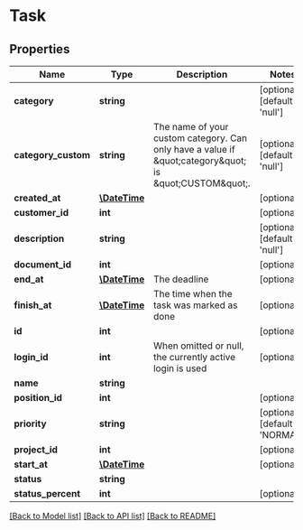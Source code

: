 # Task

## Properties
Name | Type | Description | Notes
------------ | ------------- | ------------- | -------------
**category** | **string** |  | [optional] [default to 'null']
**category_custom** | **string** | The name of your custom category. Can only have a value if \&quot;category\&quot; is \&quot;CUSTOM\&quot;. | [optional] [default to 'null']
**created_at** | [**\DateTime**](\DateTime.md) |  | [optional] 
**customer_id** | **int** |  | [optional] 
**description** | **string** |  | [optional] [default to 'null']
**document_id** | **int** |  | [optional] 
**end_at** | [**\DateTime**](\DateTime.md) | The deadline | [optional] 
**finish_at** | [**\DateTime**](\DateTime.md) | The time when the task was marked as done | [optional] 
**id** | **int** |  | [optional] 
**login_id** | **int** | When omitted or null, the currently active login is used | [optional] 
**name** | **string** |  | 
**position_id** | **int** |  | [optional] 
**priority** | **string** |  | [optional] [default to 'NORMAL']
**project_id** | **int** |  | [optional] 
**start_at** | [**\DateTime**](\DateTime.md) |  | [optional] 
**status** | **string** |  | 
**status_percent** | **int** |  | [optional] 

[[Back to Model list]](../../README.md#documentation-for-models) [[Back to API list]](../../README.md#documentation-for-api-endpoints) [[Back to README]](../../README.md)

